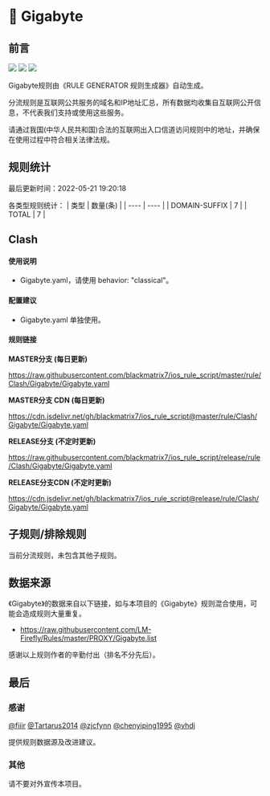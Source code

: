 # 🧸 Gigabyte

## 前言

![](https://shields.io/badge/-移除重复规则-ff69b4) ![](https://shields.io/badge/-DOMAIN与DOMAIN--SUFFIX合并-green) ![](https://shields.io/badge/-IP--CIDR(6)合并-blueviolet) 

Gigabyte规则由《RULE GENERATOR 规则生成器》自动生成。

分流规则是互联网公共服务的域名和IP地址汇总，所有数据均收集自互联网公开信息，不代表我们支持或使用这些服务。

请通过我国(中华人民共和国)合法的互联网出入口信道访问规则中的地址，并确保在使用过程中符合相关法律法规。

## 规则统计

最后更新时间：2022-05-21 19:20:18

各类型规则统计：
| 类型 | 数量(条)  | 
| ---- | ----  |
| DOMAIN-SUFFIX | 7  | 
| TOTAL | 7  | 


## Clash 

#### 使用说明
- Gigabyte.yaml，请使用 behavior: "classical"。

#### 配置建议
- Gigabyte.yaml 单独使用。

#### 规则链接
**MASTER分支 (每日更新)**

https://raw.githubusercontent.com/blackmatrix7/ios_rule_script/master/rule/Clash/Gigabyte/Gigabyte.yaml

**MASTER分支 CDN (每日更新)**

https://cdn.jsdelivr.net/gh/blackmatrix7/ios_rule_script@master/rule/Clash/Gigabyte/Gigabyte.yaml

**RELEASE分支 (不定时更新)**

https://raw.githubusercontent.com/blackmatrix7/ios_rule_script/release/rule/Clash/Gigabyte/Gigabyte.yaml

**RELEASE分支CDN (不定时更新)**

https://cdn.jsdelivr.net/gh/blackmatrix7/ios_rule_script@release/rule/Clash/Gigabyte/Gigabyte.yaml

## 子规则/排除规则


当前分流规则，未包含其他子规则。

## 数据来源

《Gigabyte》的数据来自以下链接，如与本项目的《Gigabyte》规则混合使用，可能会造成规则大量重复。

- https://raw.githubusercontent.com/LM-Firefly/Rules/master/PROXY/Gigabyte.list


感谢以上规则作者的辛勤付出（排名不分先后）。

## 最后

### 感谢

[@fiiir](https://github.com/fiiir) [@Tartarus2014](https://github.com/Tartarus2014) [@zjcfynn](https://github.com/zjcfynn) [@chenyiping1995](https://github.com/chenyiping1995) [@vhdj](https://github.com/vhdj)

提供规则数据源及改进建议。

### 其他

请不要对外宣传本项目。
